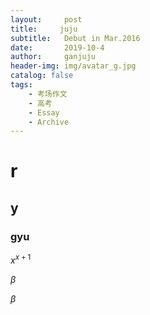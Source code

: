 ```yaml
---
layout:     post
title:     juju
subtitle:   Debut in Mar.2016
date:       2019-10-4
author:     ganjuju
header-img: img/avatar_g.jpg
catalog: false
tags:
    - 考场作文
    - 高考
    - Essay
    - Archive
---
```


# r

## y

### gyu

$x^{x+1}​$



$\beta​$



$\beta​$